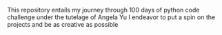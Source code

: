 This repository entails my journey through 100 days of python code challenge under the tutelage of Angela Yu
I endeavor to put a spin on the projects and be as creative as possible
